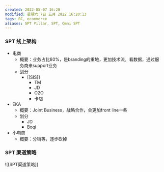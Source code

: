 ```yaml
---
created: 2022-05-07 16:20
modified: 星期六 7日 五月 2022 16:20:13
tags: RC, ecommerce
aliases: SPT Pillar, SPT, Omni SPT
---
```


### SPT 线上架构
- 电商
	- 概要：业务占比80%，是branding的重地，更加技术流，看数据，通过服务商来support业务
	- 划分
		- [[SIS]]
			- TM
			- JD
			- O2O
			- 卡店
- EKA
	- 概要：Joint Business，战略合作，会更加front line一些
	- 划分
		- JD
		- Boqi
- 小电商
	- 概要：分销等，逐步砍掉



### SPT 渠道策略
![[SPT渠道策略]]